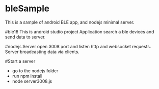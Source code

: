 # bleSample

This is a sample of android BLE app, and nodejs minimal server.

#ble18
This is android studio project
Application search a ble devices and send data to server.

#nodejs
Server open 3008 port and listen http and websocket requests.
Server broadcasting data via clients.

#Start a server
- go to the nodejs folder
- run npm install
- node server3008.js
